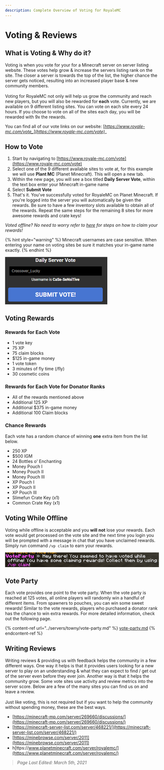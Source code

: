 ```yaml
---
description: Complete Overview of Voting for RoyaleMC
---
```


# Voting & Reviews

## What is Voting & Why do it?

Voting is when you vote for your for a Minecraft server on server listing website. These votes help grow & increase the servers listing rank on the site. The closer a server is towards the top of the list, the higher chance the server gets noticed, resulting into an increased player base & new community members. \
\
Voting for RoyaleMC not only will help us grow the community and reach new players, but you will also be rewarded for **each** vote. Currently, we are available on 9 different listing sites. You can vote on each site every 24 hours. If you choose to vote on all of the sites each day, you will be rewarded with 9x the rewards.

You can find all of our vote links on our website: [_https://www.royale-mc.com/vote_](https://www.royale-mc.com/vote)__

## How to Vote

1. Start by navigating to [https://www.royale-mc.com/vote](https://www.royale-mc.com/vote)
2. Select one of the 9 different available sites to vote at, for this example we will use **Plant MC** (Planet Minecraft). This will open a new tab.&#x20;
3. Within the new page, you will see a box titled **Daily Server Vote**, within the text box enter your Minecraft in-game name
4. Select **Submit Vote**
5. That's it. You've successfully voted for RoyaleMC on Planet Minecraft. If you're logged into the server you will automatically be given the rewards. Be sure to have a few inventory slots available to obtain all of the rewards. Repeat the same steps for the remaining 8 sites for more awesome rewards and crate keys!&#x20;

_Voted offline? No need to worry refer to_ [_here_](voting-and-reviews.md#voting-while-offline) _for steps on how to claim your rewards!_

{% hint style="warning" %}
Minecraft usernames are case sensitive. When entering your name on voting sites be sure it matches your in-game name exactly.
{% endhint %}

![Planet Minecraft Vote Button](<../.gitbook/assets/image (5).png>)

## Voting Rewards

### Rewards for Each Vote

* 1 vote key
* 75 XP
* 75 claim blocks
* $125 in-game money
* 1 vote token
* 3 minutes of fly time (/fly)
* 30 cosmetic coins

### Rewards for Each Vote for Donator Ranks

* All of the rewards mentioned above
* Additional 125 XP
* Additional $375 in-game money
* Additional 100 Claim blocks

### Chance Rewards

Each vote has a random chance of winning **one** extra item from the list below.&#x20;

* 250 XP&#x20;
* $500 IGM&#x20;
* 24 Bottles o' Enchanting
* Money Pouch I
* Money Pouch II
* Money Pouch III
* XP Pouch I
* XP Pouch II
* XP Pouch III
* Slimefun Crate Key (x1)
* Common Crate Key (x1)

## Voting While Offline

Voting while offline is acceptable and you **will** **not** lose your rewards. Each vote would get processed on the vote site and the next time you login you will be prompted with a message in chat that you have unclaimed rewards. Simply run command `/vp claim` to earn your rewards.&#x20;

![Chat Message for Claiming Rewards](<../.gitbook/assets/image (6).png>)

## Vote Party

Each vote provides one point to the vote party. When the vote party is reached at 125 votes, all online players will randomly win a handful of different items. From spawners to pouches, you can win some sweet rewards! Similar to the vote rewards, players who purchased a donator rank has the chance to win extra rewards. For more detailed information, check out the following page.

{% content-ref url="../servers/towny/vote-party.md" %}
[vote-party.md](../servers/towny/vote-party.md)
{% endcontent-ref %}

## Writing Reviews

Writing reviews & providing us with feedback helps the community in a few different ways. One way it helps is that it provides users looking for a new server to play on an understanding & what they can expect to find / get out of the server even before they ever join. Another way is that it helps the community grow. Some vote sites use activity and review metrics into the server score. Below are a few of the many sites you can find us on and leave a review. \
\
Just like voting, this is not required but if you want to help the community without spending money, these are the best ways.&#x20;

* [https://minecraft-mp.com/server/269660/discussions/](https://minecraft-mp.com/server/269660/discussions/)
* [https://minecraft-server-list.com/server/468221/](https://minecraft-server-list.com/server/468221/)
* [https://minebrowse.com/server/2011](https://minebrowse.com/server/2011)
* h[ttps://www.planetminecraft.com/server/royalemc/](https://www.planetminecraft.com/server/royalemc/)

> _Page Last Edited: March 5th, 2021_
